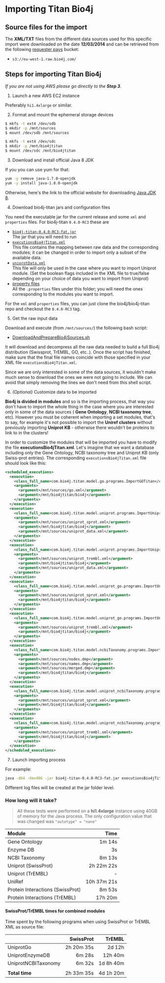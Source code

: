 # Importing Titan Bio4j


## Source files for the import

The **XML/TXT** files from the different data sources used for this specific import were downloaded on the date **12/03/2014** and can be retrieved from the following [requester pays](http://docs.aws.amazon.com/AmazonS3/latest/dev/RequesterPaysBuckets.html) bucket:

- `s3://eu-west-1.raw.bio4j.com/`


## Steps for importing Titan Bio4j

_If you are not using AWS please go directly to the **Step 3**_.

1. Launch a new AWS EC2 instance

  Preferably `hi1.4xlarge` or similar.

2. Format and mount the ephemeral storage devices

  ```bash
  $ mkfs -t ext4 /dev/sdb
  $ mkdir -p /mnt/sources
  $ mount /dev/sdb /mnt/sources

  $ mkfs -t ext4 /dev/sdc
  $ mkdir -p /mnt/bio4jtitan
  $ mount /dev/sdc /mnt/bio4jtitan
  ```

3. Download and install official Java 8 JDK

  If you you can use yum for that:

  ```bash
  yum -y remove java-1.7.0-openjdk
  yum -y install java-1.8.0-openjdk
  ```

  Otherwise, here's the link to the official website for downloading [Java JDK 8](http://www.oracle.com/technetwork/java/javase/downloads/jdk8-downloads-2133151.html).

4. Download bio4j-titan jars and configuration files

  You need the executable jar for the current release and some `xml` and `properties` files. For bio4j-titan `0.4.0-RC3` these are

  - [`bio4j-titan-0.4.0-RC3-fat.jar`](https://s3-eu-west-1.amazonaws.com/releases.era7.com/bio4j/bio4j-titan/0.4.0-RC3/bio4j-titan-0.4.0-RC3-fat.jar)  
  The jar that you will need to run
  - [`executionsBio4jTitan.xml`](https://raw.githubusercontent.com/bio4j/bio4j-titan/v0.4.0-RC3/executionsBio4jTitan.xml)  
  This file contains the mapping between raw data and the corresponding modules; it can be changed in order to import only a subset of the available data.
  - [`uniprotData.xml`](https://raw.githubusercontent.com/bio4j/bio4j-titan/v0.4.0-RC3/uniprotData.xml)  
  This file will only be used in the case where you want to import Uniprot module. (Set the boolean flags included in the XML file to true/false depending on your choice of data you want to import from Uniprot)
  - [property files](https://github.com/bio4j/bio4j-titan/tree/v0.4.0-RC3/properties_files)  
  All the `.properties` files under this folder; you will need the ones corresponding to the modules you want to import.

  For the `xml` and `properties` files, you can just clone the bio4j/bio4j-titan repo and checkout the `0.4.0-RC3` tag.

5. Get the raw input data

  Download and execute (from `/mnt/sources/`) the following bash script:

  - [DownloadAndPrepareBio4jSources.sh](https://github.com/bio4j/bio4j-titan/blob/v0.4.0-RC3/DownloadAndPrepareBio4jSources.sh)

  It will download and decompress all the raw data needed to build a full Bio4j distribution (Swissprot, TrEMBL, GO, etc..).
  Once the script has finished, make sure that the final file names coincide with those specified in your XML file `executionsBio4jTitan.xml`.

  Since we are only interested in some of the data sources, it wouldn't make much sense to download the ones we were not going to include. We can avoid that simply removing the lines we don't need from this shell script.

6. _(Optional)_ Customize data to be imported

  **Bio4j is divided in modules** and so is the importing process, that way you don't have to import the whole thing in the case where you are interested only in some of the data sources ( **Gene Ontology**, **NCBI taxonomy tree**, etc). However you must be coherent when importing a set modules, that's to say, for example it's not possible to import the **Uniref clusters** without previously importing **Uniprot KB** - otherwise there wouldn't be proteins to link to in the clusters!

  In order to customize the modules that will be imported you have to modify the file **executionsBio4jTitan.xml**.
  Let's imagine that we want a database including only the Gene Ontology, NCBI taxonomy tree and Uniprot KB (only Swiss-prot entries).
  The corresponding `executionsBio4jTitan.xml` file should look like this:

  ``` xml
  <scheduled_executions>
    <execution>
      <class_full_name>com.bio4j.titan.model.go.programs.ImportGOTitan</class_full_name>
      <arguments>
        <argument>/mnt/sources/go.xml</argument>
        <argument>/mnt/bio4jtitan/bio4j</argument>
      </arguments>
    </execution>
    <execution>
      <class_full_name>com.bio4j.titan.model.uniprot.programs.ImportUniprotTitan</class_full_name>
      <arguments>
        <argument>/mnt/sources/uniprot_sprot.xml</argument>
        <argument>/mnt/bio4jtitan/bio4j</argument>
        <argument>/mnt/sources/uniprot_data.xml</argument>
      </arguments>
    </execution>
    <execution>
      <class_full_name>com.bio4j.titan.model.uniprot.programs.ImportUniprotTitan</class_full_name>
      <arguments>
        <argument>/mnt/sources/uniprot_trembl.xml</argument>
        <argument>/mnt/bio4jtitan/bio4j</argument>
        <argument>/mnt/sources/uniprot_data.xml</argument>
      </arguments>
    </execution>
    <execution>
      <class_full_name>com.bio4j.titan.model.uniprot_go.programs.ImportUniprotGoTitan</class_full_name>
      <arguments>
        <argument>/mnt/sources/uniprot_sprot.xml</argument>
        <argument>/mnt/bio4jtitan/bio4j</argument>
      </arguments>
    </execution>
    <execution>
      <class_full_name>com.bio4j.titan.model.uniprot_go.programs.ImportUniprotGoTitan</class_full_name>
      <arguments>
        <argument>/mnt/sources/uniprot_trembl.xml</argument>
        <argument>/mnt/bio4jtitan/bio4j</argument>
      </arguments>
    </execution>
    <execution>
      <class_full_name>com.bio4j.titan.model.ncbiTaxonomy.programs.ImportNCBITaxonomyTitan</class_full_name>
      <arguments>
        <argument>/mnt/sources/nodes.dmp</argument>
        <argument>/mnt/sources/names.dmp</argument>
        <argument>/mnt/sources/merged.dmp</argument>
        <argument>/mnt/bio4jtitan/bio4j</argument>
      </arguments>
    </execution>
    <execution>
      <class_full_name>com.bio4j.titan.model.uniprot_ncbiTaxonomy.programs.ImportUniprotNCBITaxonomyTitan</class_full_name>
      <arguments>
        <argument>/mnt/sources/uniprot_sprot.xml</argument>
        <argument>/mnt/bio4jtitan/bio4j</argument>
      </arguments>
    </execution>
    <execution>
      <class_full_name>com.bio4j.titan.model.uniprot_ncbiTaxonomy.programs.ImportUniprotNCBITaxonomyTitan</class_full_name>
      <arguments>
        <argument>/mnt/sources/uniprot_trembl.xml</argument>
        <argument>/mnt/bio4jtitan/bio4j</argument>
      </arguments>
    </execution>
  </scheduled_executions>
  ```

7. Launch importing process

  For example:

  ```  bash
  java -d64 -Xmx40G -jar bio4j-titan-0.4.0-RC3-fat.jar executionsBio4jTitan.xml &
  ```

  Different log files will be created at the jar folder level.

### How long will it take?

> All these tests were performed on a **hi1.4xlarge** instance using 40GB of memory for the Java process. The only configuration value that was changed was `"autotype" = "none"`


| Module                           |        Time |
|:---------------------------------|------------:|
| Gene Ontology                    |      1m 14s |
| Enzyme DB                        |          3s |
| NCBI Taxonomy                    |      8m 13s |
| Uniprot (SwissProt)              |  2h 22m 22s |
| Uniprot (TrEMBL)                 |           - |
| UniRef                           | 10h 37m 21s |
| Protein Interactions (SwissProt) |      8m 53s |
| Protein Interactions (TrEMBL)    |     17h 20m |

#### SwissProt/TrEMBL times for combined modules

Time spent by the following programs when using SwissProt or TrEMBL XML as source file:

|                     |  SwissProt |    TrEMBL |
|:--------------------|-----------:|----------:|
| UniprotGo           | 2h 20m 35s |    2d 12h |
| UniprotEnzymeDB     |     6m 28s |   12h 40m |
| UniprotNCBITaxonomy |     6m 32s | 1d 8h 40m |
|                     |            |           |
| **Total time**      | 2h 33m 35s | 4d 1h 20m |
